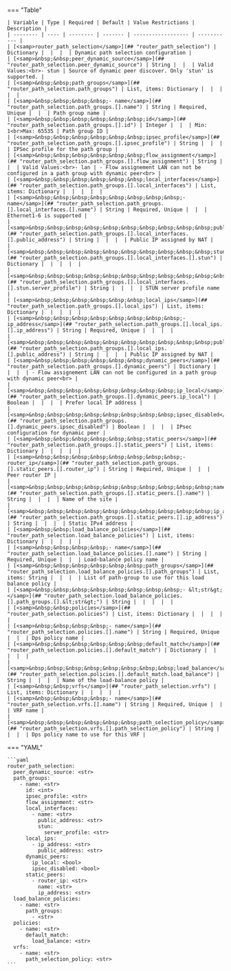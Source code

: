 <!--
  ~ Copyright (c) 2023 Arista Networks, Inc.
  ~ Use of this source code is governed by the Apache License 2.0
  ~ that can be found in the LICENSE file.
  -->
=== "Table"

    | Variable | Type | Required | Default | Value Restrictions | Description |
    | -------- | ---- | -------- | ------- | ------------------ | ----------- |
    | [<samp>router_path_selection</samp>](## "router_path_selection") | Dictionary |  |  |  | Dynamic path selection configuration |
    | [<samp>&nbsp;&nbsp;peer_dynamic_source</samp>](## "router_path_selection.peer_dynamic_source") | String |  |  | Valid Values:<br>- stun | Source of dynamic peer discover. Only 'stun' is supported. |
    | [<samp>&nbsp;&nbsp;path_groups</samp>](## "router_path_selection.path_groups") | List, items: Dictionary |  |  |  |  |
    | [<samp>&nbsp;&nbsp;&nbsp;&nbsp;- name</samp>](## "router_path_selection.path_groups.[].name") | String | Required, Unique |  |  | Path group name |
    | [<samp>&nbsp;&nbsp;&nbsp;&nbsp;&nbsp;&nbsp;id</samp>](## "router_path_selection.path_groups.[].id") | Integer |  |  | Min: 1<br>Max: 65535 | Path group ID |
    | [<samp>&nbsp;&nbsp;&nbsp;&nbsp;&nbsp;&nbsp;ipsec_profile</samp>](## "router_path_selection.path_groups.[].ipsec_profile") | String |  |  |  | IPSec profile for the path group |
    | [<samp>&nbsp;&nbsp;&nbsp;&nbsp;&nbsp;&nbsp;flow_assignment</samp>](## "router_path_selection.path_groups.[].flow_assignment") | String |  |  | Valid Values:<br>- lan | - Flow assignement LAN can not be configured in a path group with dynamic peer<br> |
    | [<samp>&nbsp;&nbsp;&nbsp;&nbsp;&nbsp;&nbsp;local_interfaces</samp>](## "router_path_selection.path_groups.[].local_interfaces") | List, items: Dictionary |  |  |  |  |
    | [<samp>&nbsp;&nbsp;&nbsp;&nbsp;&nbsp;&nbsp;&nbsp;&nbsp;- name</samp>](## "router_path_selection.path_groups.[].local_interfaces.[].name") | String | Required, Unique |  |  | Ethernet1-6 is supported |
    | [<samp>&nbsp;&nbsp;&nbsp;&nbsp;&nbsp;&nbsp;&nbsp;&nbsp;&nbsp;&nbsp;public_address</samp>](## "router_path_selection.path_groups.[].local_interfaces.[].public_address") | String |  |  |  | Public IP assigned by NAT |
    | [<samp>&nbsp;&nbsp;&nbsp;&nbsp;&nbsp;&nbsp;&nbsp;&nbsp;&nbsp;&nbsp;stun</samp>](## "router_path_selection.path_groups.[].local_interfaces.[].stun") | Dictionary |  |  |  |  |
    | [<samp>&nbsp;&nbsp;&nbsp;&nbsp;&nbsp;&nbsp;&nbsp;&nbsp;&nbsp;&nbsp;&nbsp;&nbsp;server_profile</samp>](## "router_path_selection.path_groups.[].local_interfaces.[].stun.server_profile") | String |  |  |  | STUN server profile name |
    | [<samp>&nbsp;&nbsp;&nbsp;&nbsp;&nbsp;&nbsp;local_ips</samp>](## "router_path_selection.path_groups.[].local_ips") | List, items: Dictionary |  |  |  |  |
    | [<samp>&nbsp;&nbsp;&nbsp;&nbsp;&nbsp;&nbsp;&nbsp;&nbsp;- ip_address</samp>](## "router_path_selection.path_groups.[].local_ips.[].ip_address") | String | Required, Unique |  |  |  |
    | [<samp>&nbsp;&nbsp;&nbsp;&nbsp;&nbsp;&nbsp;&nbsp;&nbsp;&nbsp;&nbsp;public_address</samp>](## "router_path_selection.path_groups.[].local_ips.[].public_address") | String |  |  |  | Public IP assigned by NAT |
    | [<samp>&nbsp;&nbsp;&nbsp;&nbsp;&nbsp;&nbsp;dynamic_peers</samp>](## "router_path_selection.path_groups.[].dynamic_peers") | Dictionary |  |  |  | - Flow assignement LAN can not be configured in a path group with dynamic peer<br> |
    | [<samp>&nbsp;&nbsp;&nbsp;&nbsp;&nbsp;&nbsp;&nbsp;&nbsp;ip_local</samp>](## "router_path_selection.path_groups.[].dynamic_peers.ip_local") | Boolean |  |  |  | Prefer local IP address |
    | [<samp>&nbsp;&nbsp;&nbsp;&nbsp;&nbsp;&nbsp;&nbsp;&nbsp;ipsec_disabled</samp>](## "router_path_selection.path_groups.[].dynamic_peers.ipsec_disabled") | Boolean |  |  |  | IPsec configuration for dynamic peer |
    | [<samp>&nbsp;&nbsp;&nbsp;&nbsp;&nbsp;&nbsp;static_peers</samp>](## "router_path_selection.path_groups.[].static_peers") | List, items: Dictionary |  |  |  |  |
    | [<samp>&nbsp;&nbsp;&nbsp;&nbsp;&nbsp;&nbsp;&nbsp;&nbsp;- router_ip</samp>](## "router_path_selection.path_groups.[].static_peers.[].router_ip") | String | Required, Unique |  |  | Peer router IP |
    | [<samp>&nbsp;&nbsp;&nbsp;&nbsp;&nbsp;&nbsp;&nbsp;&nbsp;&nbsp;&nbsp;name</samp>](## "router_path_selection.path_groups.[].static_peers.[].name") | String |  |  |  | Name of the site |
    | [<samp>&nbsp;&nbsp;&nbsp;&nbsp;&nbsp;&nbsp;&nbsp;&nbsp;&nbsp;&nbsp;ip_address</samp>](## "router_path_selection.path_groups.[].static_peers.[].ip_address") | String |  |  |  | Static IPv4 address |
    | [<samp>&nbsp;&nbsp;load_balance_policies</samp>](## "router_path_selection.load_balance_policies") | List, items: Dictionary |  |  |  |  |
    | [<samp>&nbsp;&nbsp;&nbsp;&nbsp;- name</samp>](## "router_path_selection.load_balance_policies.[].name") | String | Required, Unique |  |  | Load-balance policy name |
    | [<samp>&nbsp;&nbsp;&nbsp;&nbsp;&nbsp;&nbsp;path_groups</samp>](## "router_path_selection.load_balance_policies.[].path_groups") | List, items: String |  |  |  | List of path-group to use for this load balance policy |
    | [<samp>&nbsp;&nbsp;&nbsp;&nbsp;&nbsp;&nbsp;&nbsp;&nbsp;- &lt;str&gt;</samp>](## "router_path_selection.load_balance_policies.[].path_groups.[].&lt;str&gt;") | String |  |  |  |  |
    | [<samp>&nbsp;&nbsp;policies</samp>](## "router_path_selection.policies") | List, items: Dictionary |  |  |  |  |
    | [<samp>&nbsp;&nbsp;&nbsp;&nbsp;- name</samp>](## "router_path_selection.policies.[].name") | String | Required, Unique |  |  | Dps policy name |
    | [<samp>&nbsp;&nbsp;&nbsp;&nbsp;&nbsp;&nbsp;default_match</samp>](## "router_path_selection.policies.[].default_match") | Dictionary |  |  |  |  |
    | [<samp>&nbsp;&nbsp;&nbsp;&nbsp;&nbsp;&nbsp;&nbsp;&nbsp;load_balance</samp>](## "router_path_selection.policies.[].default_match.load_balance") | String |  |  |  | Name of the load-balance policy |
    | [<samp>&nbsp;&nbsp;vrfs</samp>](## "router_path_selection.vrfs") | List, items: Dictionary |  |  |  |  |
    | [<samp>&nbsp;&nbsp;&nbsp;&nbsp;- name</samp>](## "router_path_selection.vrfs.[].name") | String | Required, Unique |  |  | VRF name |
    | [<samp>&nbsp;&nbsp;&nbsp;&nbsp;&nbsp;&nbsp;path_selection_policy</samp>](## "router_path_selection.vrfs.[].path_selection_policy") | String |  |  |  | Dps policy name to use for this VRF |

=== "YAML"

    ```yaml
    router_path_selection:
      peer_dynamic_source: <str>
      path_groups:
        - name: <str>
          id: <int>
          ipsec_profile: <str>
          flow_assignment: <str>
          local_interfaces:
            - name: <str>
              public_address: <str>
              stun:
                server_profile: <str>
          local_ips:
            - ip_address: <str>
              public_address: <str>
          dynamic_peers:
            ip_local: <bool>
            ipsec_disabled: <bool>
          static_peers:
            - router_ip: <str>
              name: <str>
              ip_address: <str>
      load_balance_policies:
        - name: <str>
          path_groups:
            - <str>
      policies:
        - name: <str>
          default_match:
            load_balance: <str>
      vrfs:
        - name: <str>
          path_selection_policy: <str>
    ```
